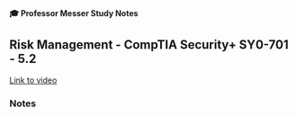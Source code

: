 #### 🎓 Professor Messer Study Notes

##  Risk Management - CompTIA Security+ SY0-701 - 5.2

[Link to video](https://youtu.be/cLhUMoQS1a8?si=7aLU17jV5hyWb9br)

### Notes


